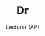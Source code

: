 ---
title: Dr
name: Bo Yuan
subtitle: Lecturer (AP) 
layout: default
img: bo.jpg
thumbnail: bo.jpg
alt: Bo Yuan
website: https://le.ac.uk/people/bo-yuan
description: Blah blah blah
weight: 2
---